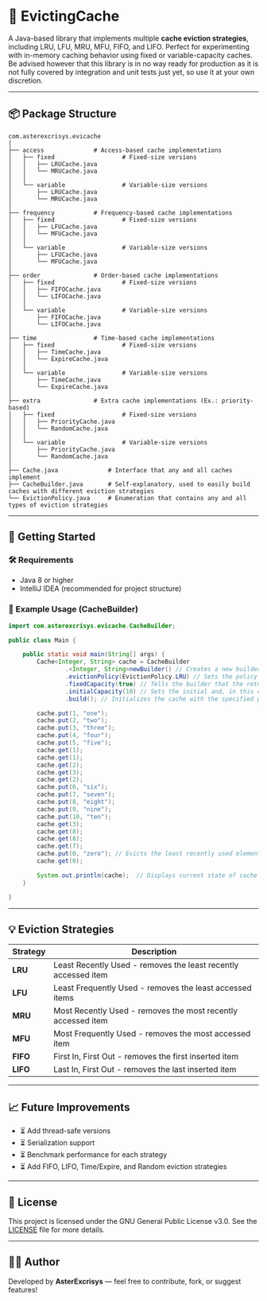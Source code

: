 # 🧠 EvictingCache

A Java-based library that implements multiple **cache eviction strategies**, including LRU, LFU, MRU, MFU, FIFO, and LIFO. Perfect for experimenting with in-memory caching behavior using fixed or variable-capacity caches. Be advised however that this library is in no way ready for production as it is not fully covered by integration and unit tests just yet, so use it at your own discretion.

---

## 📦 Package Structure

```
com.asterexcrisys.evicache
│
├── access              # Access-based cache implementations                      
│   ├── fixed                   # Fixed-size versions
│   │   ├── LRUCache.java
│   │   └── MRUCache.java
│   │
│   └── variable                # Variable-size versions
│       ├── LRUCache.java
│       └── MRUCache.java
│
├── frequency           # Frequency-based cache implementations
│   ├── fixed                   # Fixed-size versions
│   │   ├── LFUCache.java
│   │   └── MFUCache.java
│   │
│   └── variable                # Variable-size versions
│       ├── LFUCache.java
│       └── MFUCache.java
│
├── order               # Order-based cache implementations
│   ├── fixed                   # Fixed-size versions
│   │   ├── FIFOCache.java
│   │   └── LIFOCache.java
│   │
│   └── variable                # Variable-size versions
│       ├── FIFOCache.java
│       └── LIFOCache.java
│
├── time                # Time-based cache implementations
│   ├── fixed                   # Fixed-size versions
│   │   ├── TimeCache.java
│   │   └── ExpireCache.java
│   │
│   └── variable                # Variable-size versions
│       ├── TimeCache.java
│       └── ExpireCache.java
│
├── extra               # Extra cache implementations (Ex.: priority-based)
│   ├── fixed                   # Fixed-size versions
│   │   ├── PriorityCache.java
│   │   └── RandomCache.java
│   │
│   └── variable                # Variable-size versions
│       ├── PriorityCache.java
│       └── RandomCache.java
│
├── Cache.java              # Interface that any and all caches implement
├── CacheBuilder.java       # Self-explanatory, used to easily build caches with different eviction strategies
└── EvictionPolicy.java     # Enumeration that contains any and all types of eviction strategies
```

---

## 🚀 Getting Started

### 🛠 Requirements
- Java 8 or higher
- IntelliJ IDEA (recommended for project structure)

### 🧪 Example Usage (CacheBuilder)

```java
import com.asterexcrisys.evicache.CacheBuilder;

public class Main {

    public static void main(String[] args) {
        Cache<Integer, String> cache = CacheBuilder
                .<Integer, String>newBuilder() // Creates a new builder, Cache<Integer, String> will be its return type in this case
                .evictionPolicy(EvictionPolicy.LRU) // Sets the policy to use when evicting elements from the cache, only applicable to fixed-length caches
                .fixedCapacity(true) // Tells the builder that the returned cache should be of the fixed-length version
                .initialCapacity(10) // Sets the initial and, in this case, total capacity to 10
                .build(); // Initializes the cache with the specified parameters

        cache.put(1, "one");
        cache.put(2, "two");
        cache.put(3, "three");
        cache.put(4, "four");
        cache.put(5, "five");
        cache.get(1);
        cache.get(1);
        cache.get(2);
        cache.get(3);
        cache.get(2);
        cache.put(6, "six");
        cache.put(7, "seven");
        cache.put(8, "eight");
        cache.put(9, "nine");
        cache.put(10, "ten");
        cache.get(3);
        cache.get(8);
        cache.get(8);
        cache.get(7);
        cache.put(0, "zero"); // Evicts the least recently used element (4)
        cache.get(0);

        System.out.println(cache);  // Displays current state of cache through the overridden toString() method
    }

}
```

---

## 💡 Eviction Strategies

| Strategy | Description                                                   |
|----------|---------------------------------------------------------------|
| **LRU**  | Least Recently Used - removes the least recently accessed item |
| **LFU**  | Least Frequently Used - removes the least accessed items      |
| **MRU**  | Most Recently Used - removes the most recently accessed item  |
| **MFU**  | Most Frequently Used - removes the most accessed item         |
| **FIFO** | First In, First Out - removes the first inserted item         |
| **LIFO** | Last In, First Out - removes the last inserted item           |

---

## 📈 Future Improvements
- ⏳ Add thread-safe versions
- ⏳ Serialization support
- ⏳ Benchmark performance for each strategy
- ⏳ Add FIFO, LIFO, Time/Expire, and Random eviction strategies

---

## 📄 License

This project is licensed under the GNU General Public License v3.0. See the [LICENSE](LICENSE) file for more details.

---

## 👨‍💻 Author

Developed by **AsterExcrisys** — feel free to contribute, fork, or suggest features!